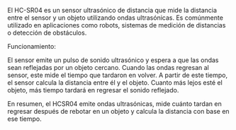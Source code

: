 El HC-SR04 es un sensor ultrasónico de distancia que mide la distancia entre el sensor y un objeto utilizando ondas ultrasónicas. Es comúnmente utilizado en aplicaciones como robots, sistemas de medición de distancias o detección de obstáculos.

Funcionamiento:

El sensor emite un pulso de sonido ultrasónico y espera a que las ondas sean reflejadas por un objeto cercano. Cuando las ondas regresan al sensor, este mide el tiempo que tardaron en volver. A partir de este tiempo, el sensor calcula la distancia entre él y el objeto. Cuanto más lejos esté el objeto, más tiempo tardará en regresar el sonido reflejado.

En resumen, el HCSR04 emite ondas ultrasónicas, mide cuánto tardan en regresar después de rebotar en un objeto y calcula la distancia con base en ese tiempo.
